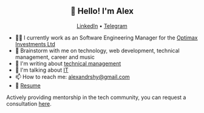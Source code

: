 <h2 align="center">👋 Hello! I'm Alex</h2>
<p align="center">
  <a href="https://www.linkedin.com/in/aleksandr-shulaev/">LinkedIn</a> •
  <a href="https://t.me/alexandrshy">Telegram</a>
</p>

- 👨‍💻 I currently work as an Software Engineering Manager for the <a href="https://github.com/optimaxdev">Optimax Investments Ltd</a>
- 💬 Brainstorm with me on technology, web development, technical management, career and music
- 📓 I'm writing about <a href="https://t.me/softlead">technical management</a>
- 🎤 I'm talking about <a href="https://redcircle.com/shows/optimax-prime">IT</a>
- 📫 How to reach me: <a href="mailto:alexandrshy@gmail.com">alexandrshy@gmail.com</a>
- 📝 <a href="https://drive.google.com/file/d/1SzEGAgXINyn4Bb7VHcEEjcV0z6T_um25/view?usp=drive_link">Resume</a>


<p>Actively providing mentorship in the tech community, you can request a consultation <a href="https://getmentor.dev/mentor/aleksandr-shulaev-896">here</a>.</p>
